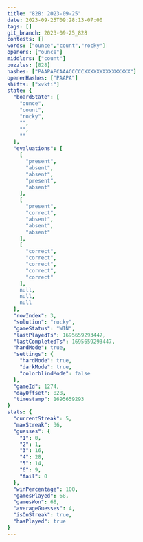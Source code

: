 ```yaml
---
title: "828: 2023-09-25"
date: 2023-09-25T09:28:13-07:00
tags: []
git_branch: 2023-09-25_828
contests: []
words: ["ounce","count","rocky"]
openers: ["ounce"]
middlers: ["count"]
puzzles: [828]
hashes: ["PAAPAPCAAACCCCCXXXXXXXXXXXXXXX"]
openerHashes: ["PAAPA"]
shifts: ["xvkti"]
state: {
  "boardState": [
    "ounce",
    "count",
    "rocky",
    "",
    "",
    ""
  ],
  "evaluations": [
    [
      "present",
      "absent",
      "absent",
      "present",
      "absent"
    ],
    [
      "present",
      "correct",
      "absent",
      "absent",
      "absent"
    ],
    [
      "correct",
      "correct",
      "correct",
      "correct",
      "correct"
    ],
    null,
    null,
    null
  ],
  "rowIndex": 3,
  "solution": "rocky",
  "gameStatus": "WIN",
  "lastPlayedTs": 1695659293447,
  "lastCompletedTs": 1695659293447,
  "hardMode": true,
  "settings": {
    "hardMode": true,
    "darkMode": true,
    "colorblindMode": false
  },
  "gameId": 1274,
  "dayOffset": 828,
  "timestamp": 1695659293
}
stats: {
  "currentStreak": 5,
  "maxStreak": 36,
  "guesses": {
    "1": 0,
    "2": 1,
    "3": 16,
    "4": 28,
    "5": 14,
    "6": 9,
    "fail": 0
  },
  "winPercentage": 100,
  "gamesPlayed": 68,
  "gamesWon": 68,
  "averageGuesses": 4,
  "isOnStreak": true,
  "hasPlayed": true
}
---
```

<!-- more -->
